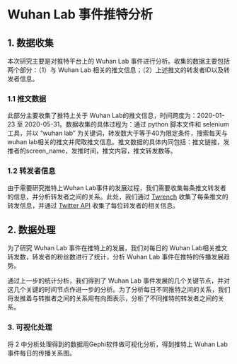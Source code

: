 # Wuhan Lab 事件推特分析

## 1. 数据收集

本次研究主要是对推特平台上的 Wuhan Lab 事件进行分析。收集的数据主要包括两个部分：（1）与 Wuhan Lab 相关的推文信息；（2）上述推文的转发者ID以及转发者信息。

### 1.1 推文数据

此部分主要收集了推特上关于 Wuhan Lab的推文信息，时间跨度为：2020-01-23 至 2020-05-31。数据收集的具体过程为：通过 python 脚本文件和  selenium 工具，并以 “wuhan lab” 为关键词，转发数大于等于40为限定条件，搜索每天与wuhan lab相关的推文并爬取推文信息。推文数据的具体内同包括：推文链接，发推者的screen_name，发推时间，推文内容，推文转发数等。

### 1.2 转发者信息

由于需要研究推特上Wuhan Lab事件的发展过程，我们需要收集每条推文转发者的信息，并分析转发者之间的关系。此处，我们通过 [Twrench](https://pickaw.app/) 收集了每条推文的转发信息，并通过 [Twitter API](https://developer.twitter.com/en) 收集了每位转发者的相关信息。

## 2. 数据处理

为了研究 Wuhan Lab 事件在推特上的发展，我们对每日的 Wuhan Lab相关推文转发数，转发者的粉丝数进行了统计，分析 Wuhan Lab 事件在推特的传播发展趋势。

通过上一步的统计分析，我们得到了 Wuhan Lab 事件发展的几个关键节点，并对这几个关键的时间节点作进一步的分析。为了分析每日不同推特之间的关系，我们将发推着与转推者之间的关系用有向图表示，分析了不同推特的转发者之间的关系。

### 3. 可视化处理

将 2 中分析处理得到的数据用Gephi软件做可视化分析，得到推特上 Wuhan Lab事件每日的传播关系图。



